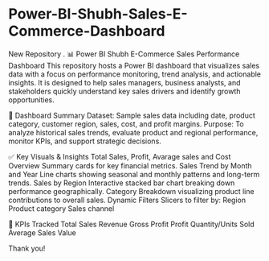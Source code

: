 # Power-BI-Shubh-Sales-E-Commerce-Dashboard
New Repository
.
📊 Power BI Shubh E-Commerce Sales Performance Dashboard
This repository hosts a Power BI dashboard that visualizes sales data with a focus on performance monitoring, trend analysis, and actionable insights. It is designed to help sales managers, business analysts, and stakeholders quickly understand key sales drivers and identify growth opportunities.

🧾 Dashboard Summary
Dataset: Sample sales data including date, product category, customer region, sales, cost, and profit margins.
Purpose: To analyze historical sales trends, evaluate product and regional performance, monitor KPIs, and support strategic decisions.

✅ Key Visuals & Insights
Total Sales, Profit, Avarage sales and Cost Overview
Summary cards for key financial metrics.
Sales Trend by Month and Year
Line charts showing seasonal and monthly patterns and long-term trends.
Sales by Region
Interactive stacked bar chart breaking down performance geographically.
Category Breakdown
visualizing product line contributions to overall sales.
Dynamic Filters
Slicers to filter by:
Region
Product category
Sales channel

📌 KPIs Tracked
Total Sales Revenue
Gross Profit
Profit
Quantity/Units Sold
Average Sales Value

Thank you!


